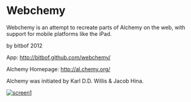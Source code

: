 Webchemy
========

Webchemy is an attempt to recreate parts of Alchemy on the web, with support for mobile platforms like the iPad.

by bitbof 2012

App: http://bitbof.github.com/webchemy/

Alchemy Homepage: http://al.chemy.org/

Alchemy was initiated by Karl D.D. Willis & Jacob Hina.

[![screen1](http://bitbof.github.com/webchemy/image01.jpg)](#)